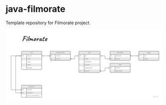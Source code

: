 # java-filmorate
Template repository for Filmorate project.

![Filmorate Data Base diagram](https://github.com/Feirina/java-filmorate/blob/main/Filmorate%20DB%20diagram.jpg)